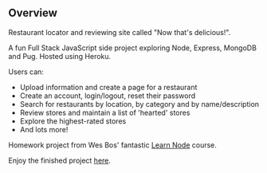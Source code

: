 ## Overview
Restaurant locator and reviewing site called "Now that's delicious!". 

A fun Full Stack JavaScript side project exploring Node, Express, MongoDB and Pug. Hosted using Heroku.

Users can:
* Upload information and create a page for a restaurant
* Create an account, login/logout, reset their password
* Search for restaurants by location, by category and by name/description
* Review stores and maintain a list of 'hearted' stores
* Explore the highest-rated stores
* And lots more!

Homework project from Wes Bos' fantastic [Learn Node](https://learnnode.com) course.

Enjoy the finished project [here](https://dang-thats-delicious-99.herokuapp.com/store/mulberry-coffee).
